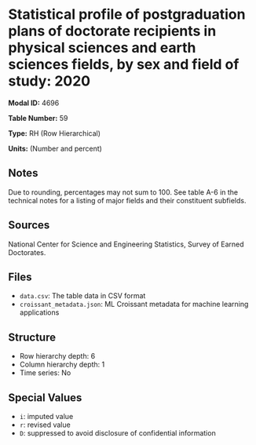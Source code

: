 # Statistical profile of postgraduation plans of doctorate recipients in physical sciences and earth sciences fields, by sex and field of study: 2020

**Modal ID:** 4696

**Table Number:** 59

**Type:** RH (Row Hierarchical)

**Units:** (Number and percent)

## Notes

Due to rounding, percentages may not sum to 100. See table A-6 in the technical notes for a listing of major fields and their constituent subfields.

## Sources

National Center for Science and Engineering Statistics, Survey of Earned Doctorates.

## Files

- `data.csv`: The table data in CSV format
- `croissant_metadata.json`: ML Croissant metadata for machine learning applications

## Structure

- Row hierarchy depth: 6
- Column hierarchy depth: 1
- Time series: No

## Special Values

- `i`: imputed value
- `r`: revised value
- `D`: suppressed to avoid disclosure of confidential information

